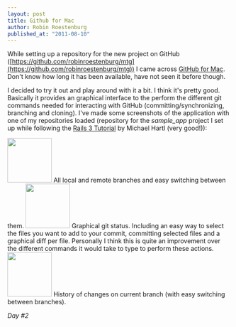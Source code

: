 ```yaml
---
layout: post
title: Github for Mac
author: Robin Roestenburg
published_at: "2011-08-10"
---
```


While setting up a repository for the new project on GitHub
([https://github.com/robinroestenburg/mtg](https://github.com/robinroestenburg/mtg)) I came across
[GitHub for Mac](http://mac.github.com/ "GitHub for Mac"). Don't know how long it has been available, have not seen it
before though.

I decided to try it out and play around with it a bit. I think it's pretty good. Basically it provides an graphical
interface to the perform the different git commands needed for interacting with GitHub (committing/synchronizing,
branching and cloning). I've made some screenshots of the application with one of my repositories loaded (repository
for the *sample_app* project I set up while following the
[Rails 3 Tutorial](http://ruby.railstutorial.org "Rails 3 Tutorial") by Michael Hartl (very good!)):

<img class="posterous_plugin_object posterous_plugin_object_image" src="http://getfile3.posterous.com/getfile/files.posterous.com/temp-2011-08-10/njzxdcgqFGBJpAlkDCgDlztppqEFsiAdFnyqauovgBmelqcEdCmExAipnxcE/Screen_Shot_2011-08-10_at_8.09.34_PM.png.thumb100.png?content_part=FJkHxrGxvAHcpeEAyovn" alt="" width="100" height="100" />
All local and remote branches and easy switching between them.

<img class="posterous_plugin_object posterous_plugin_object_image" src="http://getfile9.posterous.com/getfile/files.posterous.com/temp-2011-08-10/FxbAcafDyAebqlAHIgmtApHuIdfJiHhkAApJlmGxpnkcGJzIfpumwrDxJnqj/Screen_Shot_2011-08-10_at_8.11.17_PM.png.thumb100.png?content_part=irJAjjsBpvluAzbHDlAj" alt="" width="100" height="100" />
Graphical git status. Including an easy way to select the files you want to add to your commit, committing selected
files and a graphical diff per file. Personally I think this is quite an improvement over the different commands it
would take to type to perform these actions.

<img class="posterous_plugin_object posterous_plugin_object_image" src="http://getfile5.posterous.com/getfile/files.posterous.com/temp-2011-08-10/kCAetodymqvjxBrtaArjJymzdyHDGmszwlzqwuiketpCxhwxJIgBytwGzlew/Screen_Shot_2011-08-10_at_8.28.53_PM.png.thumb100.png?content_part=FcHmcszoAHwpmtEpaIcq" alt="" width="100" height="100" />
History of changes on current branch (with easy switching between branches).

*Day #2*
